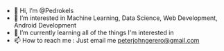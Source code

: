 - 👋 Hi, I’m @Pedrokels
- 👀 I’m interested in Machine Learning, Data Science, Web Development, Android Development
- 🌱 I’m currently learning all of the things I'm interested in
- 📫 How to reach me : Just email me peterjohngerero@gmail.com
